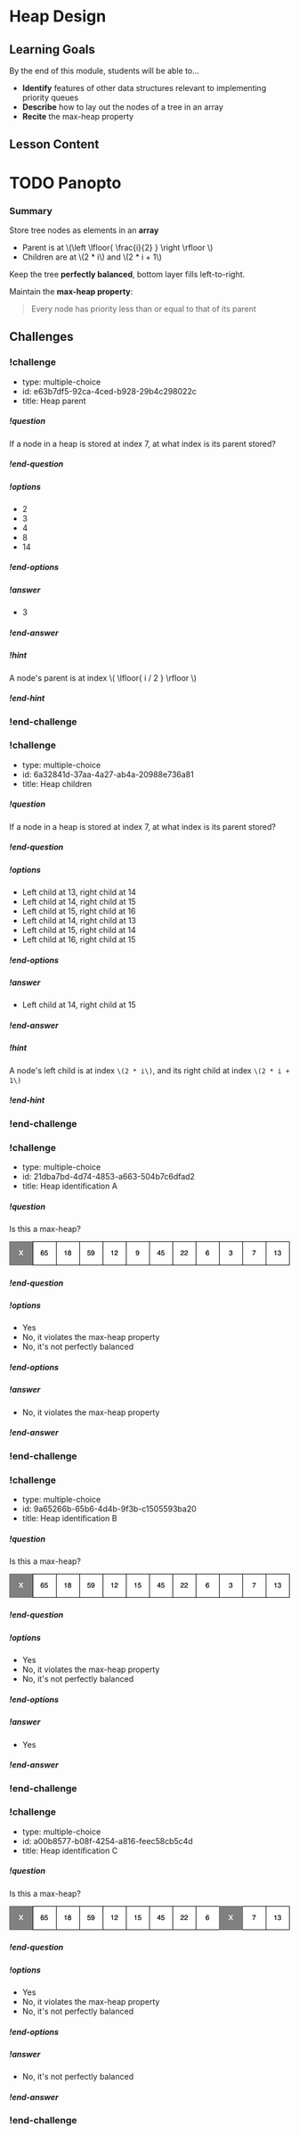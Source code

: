 # Heap Design

## Learning Goals

By the end of this module, students will be able to...

* **Identify** features of other data structures relevant to implementing priority queues
* **Describe** how to lay out the nodes of a tree in an array
* **Recite** the max-heap property

## Lesson Content

# TODO Panopto

### Summary

Store tree nodes as elements in an **array**

* Parent is at \\(\left \lfloor{ \frac{i}{2} } \right \rfloor \\)
* Children are at \\(2 * i\\) and \\(2 * i + 1\\)

Keep the tree **perfectly balanced**, bottom layer fills left-to-right.

Maintain the **max-heap property**:

>Every node has priority less than or equal to that of its parent

## Challenges

<!-- >>>>>>>>>>>>>>>>>>>>>> BEGIN CHALLENGE >>>>>>>>>>>>>>>>>>>>>> -->
<!-- Replace everything in square brackets [] and remove brackets  -->

### !challenge

* type: multiple-choice
* id: e63b7df5-92ca-4ced-b928-29b4c298022c
* title: Heap parent
<!-- * points: [1] (optional, the number of points for scoring as a checkpoint) -->
<!-- * topics: [python, pandas] (optional the topics for analyzing points) -->

##### !question

If a node in a heap is stored at index 7, at what index is its parent stored?

##### !end-question

##### !options

* 2
* 3
* 4
* 8
* 14

##### !end-options

##### !answer

* 3

##### !end-answer

##### !hint

A node's parent is at index \\( \lfloor{ i / 2 } \rfloor \\)

##### !end-hint

### !end-challenge

<!-- ======================= END CHALLENGE ======================= -->


<!-- >>>>>>>>>>>>>>>>>>>>>> BEGIN CHALLENGE >>>>>>>>>>>>>>>>>>>>>> -->
<!-- Replace everything in square brackets [] and remove brackets  -->

### !challenge

* type: multiple-choice
* id: 6a32841d-37aa-4a27-ab4a-20988e736a81
* title: Heap children
<!-- * points: [1] (optional, the number of points for scoring as a checkpoint) -->
<!-- * topics: [python, pandas] (optional the topics for analyzing points) -->

##### !question

If a node in a heap is stored at index 7, at what index is its parent stored?

##### !end-question

##### !options

* Left child at 13, right child at 14
* Left child at 14, right child at 15
* Left child at 15, right child at 16
* Left child at 14, right child at 13
* Left child at 15, right child at 14
* Left child at 16, right child at 15

##### !end-options

##### !answer

* Left child at 14, right child at 15

##### !end-answer

##### !hint

A node's left child is at index `\(2 * i\)`, and its right child at index `\(2 * i + 1\)`

##### !end-hint

### !end-challenge

<!-- ======================= END CHALLENGE ======================= -->
<!-- >>>>>>>>>>>>>>>>>>>>>> BEGIN CHALLENGE >>>>>>>>>>>>>>>>>>>>>> -->
<!-- Replace everything in square brackets [] and remove brackets  -->

### !challenge

* type: multiple-choice
* id: 21dba7bd-4d74-4853-a663-504b7c6dfad2
* title: Heap identification A

##### !question

Is this a max-heap?

![](images/heap-identification-a.png)

##### !end-question

##### !options

* Yes
* No, it violates the max-heap property
* No, it's not perfectly balanced

##### !end-options

##### !answer

* No, it violates the max-heap property

##### !end-answer

### !end-challenge

<!-- ======================= END CHALLENGE ======================= -->
<!-- >>>>>>>>>>>>>>>>>>>>>> BEGIN CHALLENGE >>>>>>>>>>>>>>>>>>>>>> -->
<!-- Replace everything in square brackets [] and remove brackets  -->

### !challenge

* type: multiple-choice
* id: 9a65266b-65b6-4d4b-9f3b-c1505593ba20
* title: Heap identification B

##### !question

Is this a max-heap?

![](images/heap-identification-b.png)

##### !end-question

##### !options

* Yes
* No, it violates the max-heap property
* No, it's not perfectly balanced

##### !end-options

##### !answer

* Yes

##### !end-answer

### !end-challenge

<!-- ======================= END CHALLENGE ======================= -->
<!-- >>>>>>>>>>>>>>>>>>>>>> BEGIN CHALLENGE >>>>>>>>>>>>>>>>>>>>>> -->
<!-- Replace everything in square brackets [] and remove brackets  -->

### !challenge

* type: multiple-choice
* id: a00b8577-b08f-4254-a816-feec58cb5c4d
* title: Heap identification C

##### !question

Is this a max-heap?

![](images/heap-identification-c.png)

##### !end-question

##### !options

* Yes
* No, it violates the max-heap property
* No, it's not perfectly balanced

##### !end-options

##### !answer

* No, it's not perfectly balanced

##### !end-answer

### !end-challenge

<!-- ======================= END CHALLENGE ======================= -->
